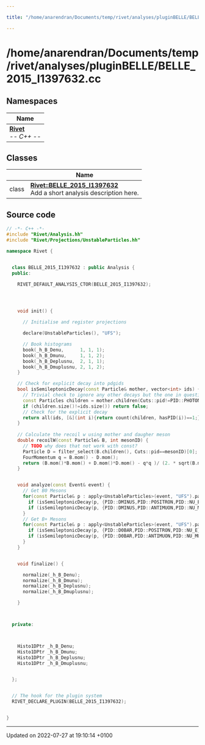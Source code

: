 ```yaml
---

title: "/home/anarendran/Documents/temp/rivet/analyses/pluginBELLE/BELLE_2015_I1397632.cc"

---
```


# /home/anarendran/Documents/temp/rivet/analyses/pluginBELLE/BELLE_2015_I1397632.cc



## Namespaces

| Name           |
| -------------- |
| **[Rivet](http://example.org/namespaces/namespacerivet/)** <br>-*- C++ -*-  |

## Classes

|                | Name           |
| -------------- | -------------- |
| class | **[Rivet::BELLE_2015_I1397632](http://example.org/classes/classrivet_1_1belle__2015__i1397632/)** <br>Add a short analysis description here.  |




## Source code

```cpp
// -*- C++ -*-
#include "Rivet/Analysis.hh"
#include "Rivet/Projections/UnstableParticles.hh"

namespace Rivet {


  class BELLE_2015_I1397632 : public Analysis {
  public:

    RIVET_DEFAULT_ANALYSIS_CTOR(BELLE_2015_I1397632);




    void init() {

      // Initialise and register projections

      declare(UnstableParticles(), "UFS");

      // Book histograms
      book(_h_B_Denu,      1, 1, 1);
      book(_h_B_Dmunu,     1, 1, 2);
      book(_h_B_Deplusnu,  2, 1, 1);
      book(_h_B_Dmuplusnu, 2, 1, 2);
    }

    // Check for explicit decay into pdgids
    bool isSemileptonicDecay(const Particle& mother, vector<int> ids) {
      // Trivial check to ignore any other decays but the one in question modulo photons
      const Particles children = mother.children(Cuts::pid!=PID::PHOTON);
      if (children.size()!=ids.size()) return false;
      // Check for the explicit decay
      return all(ids, [&](int i){return count(children, hasPID(i))==1;});
    }
    
    // Calculate the recoil w using mother and daugher meson
    double recoilW(const Particle& B, int mesonID) {
      // TODO why does that not work with const?
      Particle D = filter_select(B.children(), Cuts::pid==mesonID)[0];
      FourMomentum q = B.mom() - D.mom();
      return (B.mom()*B.mom() + D.mom()*D.mom() - q*q )/ (2. * sqrt(B.mom()*B.mom()) * sqrt(D.mom()*D.mom()) );
    }


    void analyze(const Event& event) {
      // Get B0 Mesons
      for(const Particle& p : apply<UnstableParticles>(event, "UFS").particles(Cuts::pid==PID::B0)) {
        if (isSemileptonicDecay(p, {PID::DMINUS,PID::POSITRON,PID::NU_E})) _h_B_Denu->fill( recoilW(p, PID::DMINUS));
        if (isSemileptonicDecay(p, {PID::DMINUS,PID::ANTIMUON,PID::NU_MU})) _h_B_Dmunu->fill(recoilW(p, PID::DMINUS));
      }
      // Get B+ Mesons
      for(const Particle& p : apply<UnstableParticles>(event, "UFS").particles(Cuts::pid==PID::BPLUS)) {
        if (isSemileptonicDecay(p, {PID::D0BAR,PID::POSITRON,PID::NU_E})) _h_B_Deplusnu->fill( recoilW(p, PID::D0BAR));
        if (isSemileptonicDecay(p, {PID::D0BAR,PID::ANTIMUON,PID::NU_MU})) _h_B_Dmuplusnu->fill(recoilW(p, PID::D0BAR));
      }
    }


    void finalize() {

      normalize(_h_B_Denu);     
      normalize(_h_B_Dmunu);    
      normalize(_h_B_Deplusnu); 
      normalize(_h_B_Dmuplusnu);

    }



  private:



    Histo1DPtr _h_B_Denu;
    Histo1DPtr _h_B_Dmunu;
    Histo1DPtr _h_B_Deplusnu;
    Histo1DPtr _h_B_Dmuplusnu;


  };


  // The hook for the plugin system
  RIVET_DECLARE_PLUGIN(BELLE_2015_I1397632);


}
```


-------------------------------

Updated on 2022-07-27 at 19:10:14 +0100
